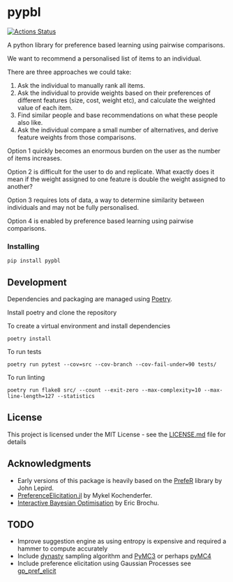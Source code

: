 # pypbl

[![Actions Status](https://github.com/jimparr19/pypbl/workflows/pythonpackage/badge.svg)](https://github.com/jimparr19/pypbl/actions)

A python library for preference based learning using pairwise comparisons.

We want to recommend a personalised list of items to an individual. 

There are three approaches we could take:

1. Ask the individual to manually rank all items.
2. Ask the individual to provide weights based on their preferences of different features (size, cost, weight etc), and calculate the weighted value of each item.
3. Find similar people and base recommendations on what these people also like.
3. Ask the individual compare a small number of alternatives, and derive feature weights from those comparisons.

Option 1 quickly becomes an enormous burden on the user as the number of items increases. 

Option 2 is difficult for the user to do and replicate. What exactly does it mean if the weight assigned to one feature is double the weight assigned to another?

Option 3 requires lots of data, a way to determine similarity between individuals and may not be fully personalised.

Option 4 is enabled by preference based learning using pairwise comparisons.

### Installing

```
pip install pypbl
```

## Development

Dependencies and packaging are managed using [Poetry](https://github.com/python-poetry/poetry). 

Install poetry and clone the repository


To create a virtual environment and install dependencies
```
poetry install
```

To run tests
```
poetry run pytest --cov=src --cov-branch --cov-fail-under=90 tests/
```

To run linting
```
poetry run flake8 src/ --count --exit-zero --max-complexity=10 --max-line-length=127 --statistics
```

## License

This project is licensed under the MIT License - see the [LICENSE.md](LICENSE.md) file for details

## Acknowledgments

* Early versions of this package is heavily based on the [PrefeR](https://cran.r-project.org/web/packages/prefeR/index.html) library by John Lepird. 
* [PreferenceElicitation.jl](https://github.com/sisl/PreferenceElicitation.jl) by Mykel Kochenderfer.
* [Interactive Bayesian Optimisation](https://github.com/misterwindupbird/IBO) by Eric Brochu.


## TODO
* Improve suggestion engine as using entropy is expensive and required a hammer to compute accurately 
* Include [dynasty](https://github.com/joshspeagle/dynesty) sampling algorithm and [PyMC3](https://docs.pymc.io/) or perhaps [pyMC4](https://github.com/pymc-devs/pymc4)
* Include preference elicitation using Gaussian Processes see [gp_pref_elicit](https://github.com/lmzintgraf/gp_pref_elicit)

